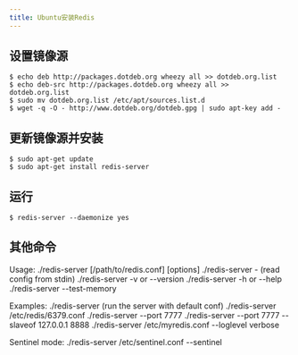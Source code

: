 ```yaml
---
title: Ubuntu安装Redis
---
```

## 设置镜像源

```
$ echo deb http://packages.dotdeb.org wheezy all >> dotdeb.org.list
$ echo deb-src http://packages.dotdeb.org wheezy all >> dotdeb.org.list
$ sudo mv dotdeb.org.list /etc/apt/sources.list.d
$ wget -q -O - http://www.dotdeb.org/dotdeb.gpg | sudo apt-key add -
```

## 更新镜像源并安装

```
$ sudo apt-get update
$ sudo apt-get install redis-server
```

## 运行

```
$ redis-server --daemonize yes
```

## 其他命令

Usage: ./redis-server [/path/to/redis.conf] [options]
       ./redis-server - (read config from stdin)
       ./redis-server -v or --version
       ./redis-server -h or --help
       ./redis-server --test-memory <megabytes>

Examples:
       ./redis-server (run the server with default conf)
       ./redis-server /etc/redis/6379.conf
       ./redis-server --port 7777
       ./redis-server --port 7777 --slaveof 127.0.0.1 8888
       ./redis-server /etc/myredis.conf --loglevel verbose

Sentinel mode:
       ./redis-server /etc/sentinel.conf --sentinel

